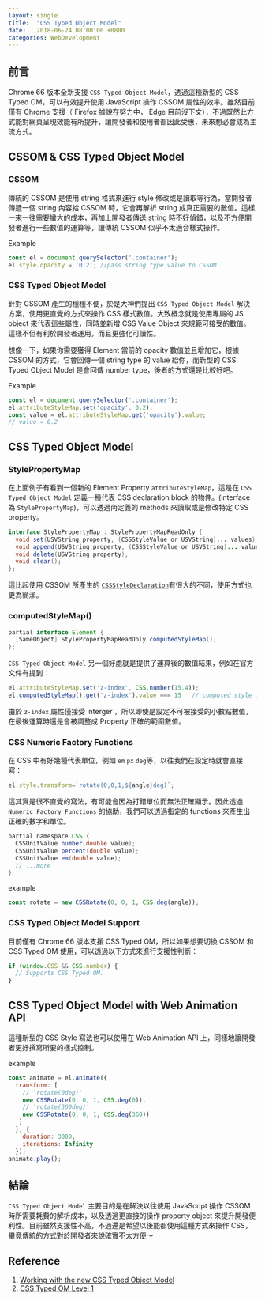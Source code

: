 ```yaml
---
layout: single
title:  "CSS Typed Object Model"
date:   2018-06-24 08:00:00 +0800
categories: WebDevelopment
---
```

## 前言
Chrome 66 版本全新支援 `CSS Typed Object Model`，透過這種新型的 CSS Typed OM，可以有效提升使用 JavaScript 操作 CSSOM 屬性的效率。雖然目前僅有 Chrome 支援（ Firefox 據說在努力中， Edge 目前沒下文），不過既然此方式能對網頁呈現效能有所提升，讓開發者和使用者都因此受惠，未來想必會成為主流方式。

## CSSOM & CSS Typed Object Model
### CSSOM
傳統的 CSSOM 是使用 string 格式來進行 style  修改或是讀取等行為，當開發者傳遞一個 string 內容給 CSSOM 時，它會再解析 string 成真正需要的數值。這樣一來一往需要蠻大的成本，再加上開發者傳送 string 時不好偵錯，以及不方便開發者進行一些數值的運算等，讓傳統 CSSOM 似乎不太適合樣式操作。

Example
```javascript
const el = document.querySelector('.container');
el.style.opacity = '0.2'; //pass string type value to CSSOM
```

### CSS Typed Object Model
針對 CSSOM 產生的種種不便，於是大神們提出 `CSS Typed Object Model` 解決方案，使用更直覺的方式來操作 CSS 樣式數值。大致概念就是使用專屬的 JS object 來代表這些屬性，同時並新增 CSS Value Object 來規範可接受的數值。 這樣不但有利於開發者運用，而且更強化可讀性。

想像一下，如果你需要獲得 Element 當前的 opacity 數值並且增加它，根據 CSSOM 的方式，它會回傳一個 string type 的 value 給你，而新型的 CSS Typed Object Model 是會回傳 number type，後者的方式還是比較好吧。

Example
```javascript
const el = document.querySelector('.container');
el.attributeStyleMap.set('opacity', 0.2);
const value = el.attributeStyleMap.get('opacity').value;
// value = 0.2
```

## CSS Typed Object Model
### StylePropertyMap
在上面例子有看到一個新的 Element Property `attributeStyleMap`，這是在 `CSS Typed Object Model` 定義一種代表 CSS declaration block 的物件。(interface 為 `StylePropertyMap`)，可以透過內定義的 methods 來讀取或是修改特定 CSS property。

```java
interface StylePropertyMap : StylePropertyMapReadOnly {
  void set(USVString property, (CSSStyleValue or USVString)... values);
  void append(USVString property, (CSSStyleValue or USVString)... values);
  void delete(USVString property);
  void clear();
};
```

這比起使用 CSSOM 所產生的 [`CSSStyleDeclaration`](https://drafts.csswg.org/cssom-1/#cssstyledeclaration)有很大的不同，使用方式也更為簡潔。

### computedStyleMap()
```java
partial interface Element {
  [SameObject] StylePropertyMapReadOnly computedStyleMap();
};
```
`CSS Typed Object Model` 另一個好處就是提供了運算後的數值結果，例如在官方文件有提到：
```javascript
el.attributeStyleMap.set('z-index', CSS.number(15.4));
el.computedStyleMap().get('z-index').value === 15   // computed style is rounded.
```
由於 `z-index` 屬性僅接受 interger ，所以即使是設定不可被接受的小數點數值，在最後運算時還是會被調整成 Property 正確的範圍數值。

### CSS Numeric Factory Functions
在 CSS 中有好幾種代表單位，例如 `em` `px` `deg`等，以往我們在設定時就會直接寫：
```javascript
el.style.transform=`rotate(0,0,1,${angle}deg)`;
```
這其實是很不直覺的寫法，有可能會因為打錯單位而無法正確顯示。因此透過 `Numeric Factory Functions` 的協助，我們可以透過指定的 functions 來產生出正確的數字和單位。
```java
partial namespace CSS {
  CSSUnitValue number(double value);
  CSSUnitValue percent(double value);
  CSSUnitValue em(double value);
  // ...more
}
```
example
```javascript
const rotate = new CSSRotate(0, 0, 1, CSS.deg(angle));
```

### CSS Typed Object Model Support
目前僅有 Chrome 66 版本支援 CSS Typed OM，所以如果想要切換 CSSOM 和 CSS Typed OM 使用，可以透過以下方式來進行支援性判斷：
```javascript
if (window.CSS && CSS.number) {
  // Supports CSS Typed OM.
}
```

## CSS Typed Object Model with Web Animation API
這種新型的 CSS Style 寫法也可以使用在 Web Animation API 上，同樣地讓開發者更好撰寫所要的樣式控制。

example
```javascript
const animate = el.animate({
  transform: [
    // 'rotate(0deg)'
    new CSSRotate(0, 0, 1, CSS.deg(0)), 
    // 'rotate(360deg)'
    new CSSRotate(0, 0, 1, CSS.deg(360))
   ]
  }, {
    duration: 3000,
    iterations: Infinity
  });
animate.play();
```


## 結論
`CSS Typed Object Model` 主要目的是在解決以往使用 JavaScript 操作 CSSOM 時所需要耗費的解析成本，以及透過更直接的操作 property object 來提升開發便利性。目前雖然支援性不高，不過還是希望以後能都使用這種方式來操作 CSS，畢竟傳統的方式對於開發者來說確實不太方便～

## Reference
1. [Working with the new CSS Typed Object Model](https://developers.google.com/web/updates/2018/03/cssom)
2. [CSS Typed OM Level 1](https://drafts.css-houdini.org/css-typed-om/#dom-element-computedstylemap)